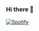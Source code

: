 ### Hi there 👋
[![Spotify](https://novatorem-lake-mu.vercel.app/api/spotify)](https://open.spotify.com/user/31dnb7yjojzr6xhm3vpfkkv5znza)
<!--
**Siddharth2812/Siddharth2812** is a ✨ _special_ ✨ repository because its `README.md` (this file) appears on your GitHub profile.
